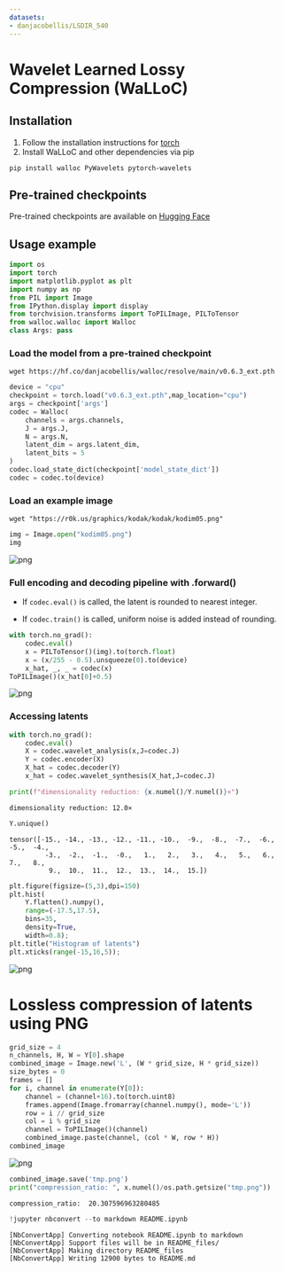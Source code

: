 ```yaml
---
datasets:
- danjacobellis/LSDIR_540
---
```

# Wavelet Learned Lossy Compression (WaLLoC)

## Installation

1. Follow the installation instructions for [torch](https://pytorch.org/get-started/locally/)
2. Install WaLLoC and other dependencies via pip

```pip install walloc PyWavelets pytorch-wavelets```

##  Pre-trained checkpoints

Pre-trained checkpoints are available on [Hugging Face](https://huggingface.co/danjacobellis/walloc)

## Usage example


```python
import os
import torch
import matplotlib.pyplot as plt
import numpy as np
from PIL import Image
from IPython.display import display
from torchvision.transforms import ToPILImage, PILToTensor
from walloc.walloc import Walloc
class Args: pass
```

### Load the model from a pre-trained checkpoint

```wget https://hf.co/danjacobellis/walloc/resolve/main/v0.6.3_ext.pth```


```python
device = "cpu"
checkpoint = torch.load("v0.6.3_ext.pth",map_location="cpu")
args = checkpoint['args']
codec = Walloc(
    channels = args.channels,
    J = args.J,
    N = args.N,
    latent_dim = args.latent_dim,
    latent_bits = 5
)
codec.load_state_dict(checkpoint['model_state_dict'])
codec = codec.to(device)
```

### Load an example image

```wget "https://r0k.us/graphics/kodak/kodak/kodim05.png"```


```python
img = Image.open("kodim05.png")
img
```




    
![png](README_files/README_6_0.png)
    



### Full encoding and decoding pipeline with .forward()

* If `codec.eval()` is called, the latent is rounded to nearest integer.

* If `codec.train()` is called, uniform noise is added instead of rounding.


```python
with torch.no_grad():
    codec.eval()
    x = PILToTensor()(img).to(torch.float)
    x = (x/255 - 0.5).unsqueeze(0).to(device)
    x_hat, _, _ = codec(x)
ToPILImage()(x_hat[0]+0.5)
```




    
![png](README_files/README_8_0.png)
    



### Accessing latents


```python
with torch.no_grad():
    codec.eval()
    X = codec.wavelet_analysis(x,J=codec.J)
    Y = codec.encoder(X)
    X_hat = codec.decoder(Y)
    x_hat = codec.wavelet_synthesis(X_hat,J=codec.J)

print(f"dimensionality reduction: {x.numel()/Y.numel()}×")
```

    dimensionality reduction: 12.0×



```python
Y.unique()
```




    tensor([-15., -14., -13., -12., -11., -10.,  -9.,  -8.,  -7.,  -6.,  -5.,  -4.,
             -3.,  -2.,  -1.,  -0.,   1.,   2.,   3.,   4.,   5.,   6.,   7.,   8.,
              9.,  10.,  11.,  12.,  13.,  14.,  15.])




```python
plt.figure(figsize=(5,3),dpi=150)
plt.hist(
    Y.flatten().numpy(),
    range=(-17.5,17.5),
    bins=35,
    density=True,
    width=0.8);
plt.title("Histogram of latents")
plt.xticks(range(-15,16,5));
```


    
![png](README_files/README_12_0.png)
    


# Lossless compression of latents using PNG


```python
grid_size = 4
n_channels, H, W = Y[0].shape
combined_image = Image.new('L', (W * grid_size, H * grid_size))
size_bytes = 0
frames = []
for i, channel in enumerate(Y[0]):
    channel = (channel+16).to(torch.uint8)
    frames.append(Image.fromarray(channel.numpy(), mode='L'))
    row = i // grid_size
    col = i % grid_size
    channel = ToPILImage()(channel)
    combined_image.paste(channel, (col * W, row * H))
combined_image
```




    
![png](README_files/README_14_0.png)
    




```python
combined_image.save('tmp.png')
print("compression_ratio: ", x.numel()/os.path.getsize("tmp.png"))
```

    compression_ratio:  20.307596963280485



```python
!jupyter nbconvert --to markdown README.ipynb
```

    [NbConvertApp] Converting notebook README.ipynb to markdown
    [NbConvertApp] Support files will be in README_files/
    [NbConvertApp] Making directory README_files
    [NbConvertApp] Writing 12900 bytes to README.md

